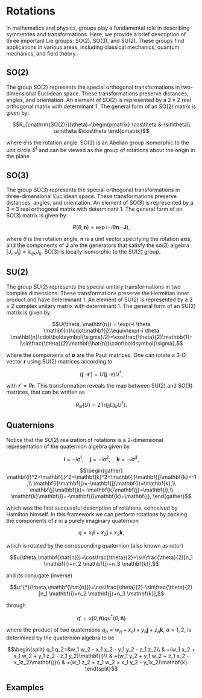 # Rotations

In mathematics and physics, groups play a fundamental role in describing symmetries and transformations. Here, we provide a brief description of three important Lie groups: SO(2), SO(3), and SU(2). These groups find applications in various areas, including classical mechanics, quantum mechanics, and field theory.

## SO(2)

The group SO(2) represents the special orthogonal transformations in two-dimensional Euclidean space. These transformations preserve distances, angles, and orientation. An element of SO(2) is represented by a $2 \times 2$ real orthogonal matrix with determinant $1$. The general form of an SO(2) matrix is given by:


```math
R_{\mathrm{SO(2)}}(\theta)=\begin{pmatrix}
\cos\theta &-\sin\theta\\
\sin\theta &\cos\theta
\end{pmatrix}
```

where $\theta$ is the rotation angle. SO(2) is an Abelian group isomorphic to the unit circle $S^1$ and can be viewed as the group of rotations about the origin in the plane.

## SO(3)

The group SO(3) represents the special orthogonal transformations in three-dimensional Euclidean space. These transformations preserve distances, angles, and orientation. An element of SO(3) is represented by a $3 \times 3$ real orthogonal matrix with determinant $1$. The general form of an SO(3) matrix is given by:

$$R(\theta, \mathbf{n}) = \exp(-i \theta \mathbf{n}\cdot\mathbf{J}),$$


where $\theta$ is the rotation angle, $\mathbf{n}$ is a unit vector specifying the rotation axis, and the components of $\mathbf{J}$ are
the generators that satisfy the so(3) algebra $[J_i,J_j]=i\epsilon_{ijk}J_k$. SO(3) is locally isomorphic to the SU(2) group.

## SU(2)

The group SU(2) represents the special unitary transformations in two complex dimensions. These transformations preserve the Hermitian inner product and have determinant $1$. An element of SU(2) is represented by a $2 \times 2$ complex unitary matrix with determinant $1$. The general form of an SU(2) matrix is given by:

$$U(\theta, \mathbf{n}) = \exp(-i \theta \mathbf{n}\cdot\mathbf{j})\equiv\exp(-i \theta \mathbf{n}\cdot\boldsymbol{\sigma}/2)=\cos\frac{\theta}{2}\mathbb{1}-i\sin\frac{\theta}{2}\mathbf{\hat{n}}\cdot\boldsymbol{\sigma},$$

where the components of $\boldsymbol{\sigma}$ are the Pauli matrices. One can rotate a 3-D vector $\mathbf{r}$ using SU(2) matrices according to

$$(\mathbf{j}\cdot\mathbf{r}')=U(\mathbf{j}\cdot\mathbf{r})U^{\dagger},$$

with $\mathbf{r}'=R\mathbf{r}$. This transformation reveals the map between SU(2) and SO(3) matrices, that can be written as

$$R_{ik}(U)=2\mathrm{Tr}(j_i U j_k U^{\dagger}).$$

## Quaternions
Notice that the $SU(2)$ realization of rotations is a 2-dimensional representation of the quaternion algebra given by

$$\mathbf{i}=-i\sigma^1,\quad\mathbf{j}=-i\sigma^2,\quad\mathbf{k}=-i\sigma^3,$$

```math
\begin{gather}
\mathbf{i}^2=\mathbf{j}^2=\mathbf{k}^2=\mathbf{i}\mathbf{j}\mathbf{k}=-1,\\
\mathbf{i}\mathbf{j}=-\mathbf{j}\mathbf{i}=\mathbf{k},\\
\mathbf{j}\mathbf{k}=-\mathbf{k}\mathbf{j}=\mathbf{i},\\
\mathbf{k}\mathbf{i}=-\mathbf{i}\mathbf{k}=\mathbf{j},
\end{gather}
```
which was the first successful description of rotations, conceived by Hamilton himself. In this framework we can 
perform rotations by packing the components of  $\mathbf{r}$ in a purely imaginary quaternion

$$q=x_1\mathbf{i}+x_2\mathbf{j}+x_3\mathbf{k},$$

which is rotated by the corresponding quaternion (also known as rotor)

$$u(\theta,\mathbf{\hat{n}})=\cos\frac{\theta}{2}+\sin\frac{\theta}{2}[n_1 \mathbf{i}+n_2 \mathbf{j}+n_3 \mathbf{k}],$$

and its conjugate (inverse)

$$u^{*}(\theta,\mathbf{\hat{n}})=\cos\frac{\theta}{2}-\sin\frac{\theta}{2}[n_1 \mathbf{i}+n_2 \mathbf{j}+n_3 \mathbf{k}],$$

through

$$q'=u(\theta,\mathbf{\hat{n}})q u^{*}(\theta,\mathbf{\hat{n}})$$

where the product of two quaternions $q_a=w_a+x_a\mathbf{i}+y_a\mathbf{j}+z_a\mathbf{k}$, $a=1,2$, is determined by the quaternion algebra to be

```math
\begin{split}
q_1 q_2=&w_1 w_2 - x_1 x_2 - y_1  y_2 - z_1 z_2\\
& +(w_1 x_2 + x_1 w_2 + y_1 z_2 - z_1 y_2)\mathbf{i}\\
& +(w_1 y_2 + y_1 w_2 + z_1 x_2 - x_1z_2)\mathbf{j}\\
& +(w_1 z_2 + z_1 w_2 + x_1 y_2 - y_1x_2)\mathbf{k}.
\end{split}
```

## Examples


